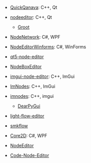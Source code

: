 - [QuickQanava](https://github.com/cneben/QuickQanava): C++, Qt
- [nodeeditor](https://github.com/paceholder/nodeeditor): C++, Qt
  - [Groot](https://github.com/BehaviorTree/Groot/tree/master/QtNodeEditor)
- [NodeNetwork](https://github.com/Wouterdek/NodeNetwork): C#, WPF
- [NodeEditorWinforms](https://github.com/komorra/NodeEditorWinforms): C#, WinForms
- [qt5-node-editor](https://github.com/nwaniek/qt5-node-editor)
- [NodeBoxEditor](https://github.com/rubenwardy/NodeBoxEditor)
- [imgui-node-editor](https://github.com/thedmd/imgui-node-editor): C++, ImGui
- [ImNodes](https://github.com/rokups/ImNodes): C++, ImGui
- [imnodes](https://github.com/Nelarius/imnodes): C++, imgui
  - [DearPyGui](https://github.com/hoffstadt/DearPyGui)
- [light-flow-editor](https://github.com/ArthurSonzogni/light-flow-editor)
- [smkflow](https://github.com/ArthurSonzogni/smkflow)
- [Core2D](https://github.com/wieslawsoltes/Core2D): C#, WPF
- [NodeEditor](https://github.com/wieslawsoltes/NodeEditor)

- [Code-Node-Editor](https://github.com/simeonradivoev/Code-Node-Editor)
